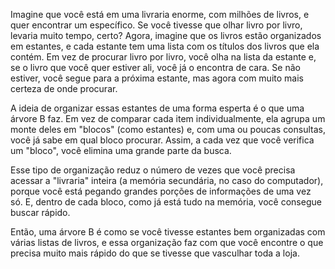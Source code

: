 Imagine que você está em uma livraria enorme, com milhões de livros, e quer encontrar um específico. Se você tivesse que olhar livro por livro, levaria muito tempo, certo? Agora, imagine que os livros estão organizados em estantes, e cada estante tem uma lista com os títulos dos livros que ela contém. Em vez de procurar livro por livro, você olha na lista da estante e, se o livro que você quer estiver ali, você já o encontra de cara. Se não estiver, você segue para a próxima estante, mas agora com muito mais certeza de onde procurar.

A ideia de organizar essas estantes de uma forma esperta é o que uma árvore B faz. Em vez de comparar cada item individualmente, ela agrupa um monte deles em "blocos" (como estantes) e, com uma ou poucas consultas, você já sabe em qual bloco procurar. Assim, a cada vez que você verifica um "bloco", você elimina uma grande parte da busca.

Esse tipo de organização reduz o número de vezes que você precisa acessar a "livraria" inteira (a memória secundária, no caso do computador), porque você está pegando grandes porções de informações de uma vez só. E, dentro de cada bloco, como já está tudo na memória, você consegue buscar rápido.

Então, uma árvore B é como se você tivesse estantes bem organizadas com várias listas de livros, e essa organização faz com que você encontre o que precisa muito mais rápido do que se tivesse que vasculhar toda a loja.